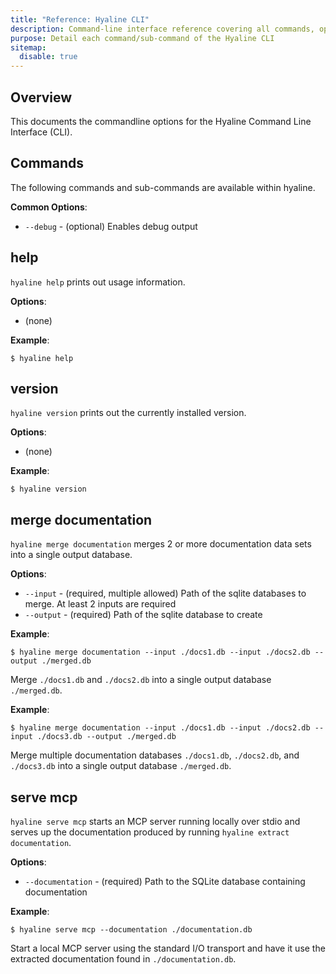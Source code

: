 ```yaml
---
title: "Reference: Hyaline CLI"
description: Command-line interface reference covering all commands, options, and usage examples
purpose: Detail each command/sub-command of the Hyaline CLI
sitemap:
  disable: true
---
```

## Overview
This documents the commandline options for the Hyaline Command Line Interface (CLI).

## Commands
The following commands and sub-commands are available within hyaline.

**Common Options**:
* `--debug` - (optional) Enables debug output

## help
`hyaline help` prints out usage information.

**Options**:
* (none)

**Example**:
```
$ hyaline help
```

## version
`hyaline version` prints out the currently installed version.

**Options**:
* (none)

**Example**:
```
$ hyaline version
```

## merge documentation
`hyaline merge documentation` merges 2 or more documentation data sets into a single output database.

**Options**:
* `--input` - (required, multiple allowed) Path of the sqlite databases to merge. At least 2 inputs are required
* `--output` - (required) Path of the sqlite database to create

**Example**:
```
$ hyaline merge documentation --input ./docs1.db --input ./docs2.db --output ./merged.db
```
Merge `./docs1.db` and `./docs2.db` into a single output database `./merged.db`.

**Example**:
```
$ hyaline merge documentation --input ./docs1.db --input ./docs2.db --input ./docs3.db --output ./merged.db
```
Merge multiple documentation databases `./docs1.db`, `./docs2.db`, and `./docs3.db` into a single output database `./merged.db`.

## serve mcp
`hyaline serve mcp` starts an MCP server running locally over stdio and serves up the documentation produced by running `hyaline extract documentation`.

**Options**:
* `--documentation` - (required) Path to the SQLite database containing documentation

**Example**:
```
$ hyaline serve mcp --documentation ./documentation.db
```
Start a local MCP server using the standard I/O transport and have it use the extracted documentation found in `./documentation.db`.